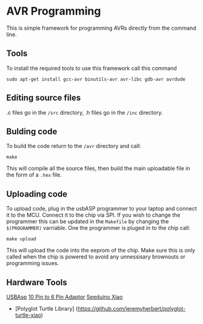 # AVR Programming
This is simple framework for programming AVRs directly from the command line.

## Tools
To install the required tools to use this framework call this command
```
sudo apt-get install gcc-avr binutils-avr avr-libc gdb-avr avrdude
```

## Editing source files
.c files go in the `/src` directory, .h files go in the `/inc` directory. 

## Bulding code
To build the code return to the `/avr` directory and call:
```
make
```
This will compile all the source files, then build the main uploadable file in the form of a `.hex` file. 

## Uploading code
To upload code, plug in the usbASP programmer to your laptop and connect it to the MCU. Connect it to the chip via SPI. If you wish to change the programmer this can be updated in the `Makefile` by changing the `$(PROGRAMMER)` varriable. One the programmer is pluged in to the chip call:
```
make upload
```
This will upload the code into the eeprom of the chip. Make sure this is only called when the chip is powered to avoid any unnessisary brownouts or programming issues. 

## Hardware Tools
[USBAsp](https://www.jaycar.com.au/duinotech-isp-programmer-for-arduino-and-avr/p/XC4627?srsltid=AfmBOopno6gbHdWid5sdpq6BIN-Ot75pYsKYhjs1qNAAToFplJtIXTv-FhY)
[10 Pin to 6 Pin Adaptor](https://www.jaycar.com.au/duinotech-isp-programmer-for-arduino-and-avr/p/XC4627?srsltid=AfmBOopno6gbHdWid5sdpq6BIN-Ot75pYsKYhjs1qNAAToFplJtIXTv-FhY)
[Seeduino Xiao](https://core-electronics.com.au/seeeduino-xiao-arduino-microcontroller-samd21-cortex-m0.html?gclid=CjwKCAjwivemBhBhEiwAJxNWN7in_OUIOlC-F1lFntq9xvLway6mloWmoeeCi0XKb5lZjFlZeVw8BxoCzhsQAvD_BwE)
 * [Polyglot Turtle Library] (https://github.com/jeremyherbert/polyglot-turtle-xiao)
